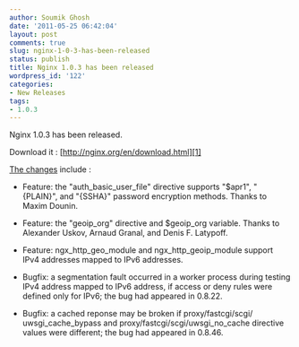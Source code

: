 ```yaml
---
author: Soumik Ghosh
date: '2011-05-25 06:42:04'
layout: post
comments: true
slug: nginx-1-0-3-has-been-released
status: publish
title: Nginx 1.0.3 has been released
wordpress_id: '122'
categories:
- New Releases
tags:
- 1.0.3
---
```


Nginx 1.0.3 has been released.

Download it : [http://nginx.org/en/download.html][1]

[The changes][2] include :

  

  * Feature: the "auth_basic_user_file" directive supports "$apr1", "{PLAIN}", and "{SSHA}" password encryption methods. Thanks to Maxim Dounin.
  

  * Feature: the "geoip_org" directive and $geoip_org variable. Thanks to Alexander Uskov, Arnaud Granal, and Denis F. Latypoff.
  

  * Feature: ngx_http_geo_module and ngx_http_geoip_module support IPv4 addresses mapped to IPv6 addresses.
  

  * Bugfix: a segmentation fault occurred in a worker process during testing IPv4 address mapped to IPv6 address, if access or deny rules were defined only for IPv6; the bug had appeared in 0.8.22.
  

  * Bugfix: a cached reponse may be broken if proxy/fastcgi/scgi/ uwsgi_cache_bypass and proxy/fastcgi/scgi/uwsgi_no_cache directive values were different; the bug had appeared in 0.8.46.
  
   [1]: http://nginx.org/en/download.html (Download Nginx)
   [2]: http://forum.nginx.org/read.php?27,200796,200796

